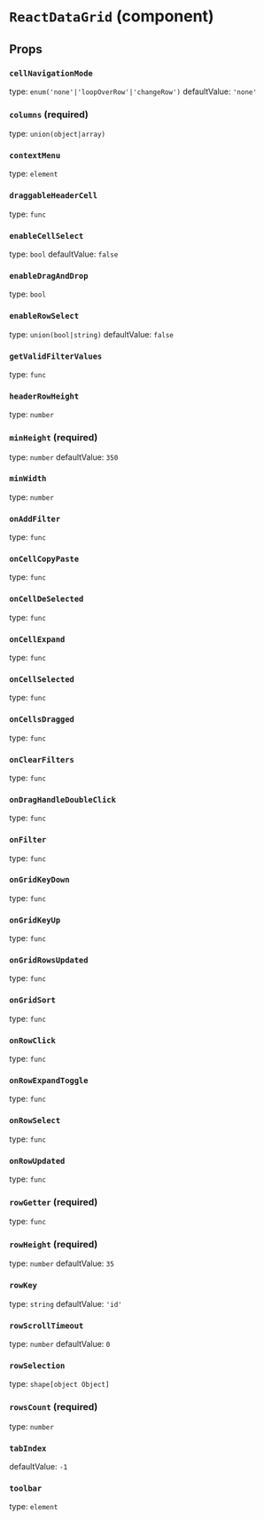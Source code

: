 `ReactDataGrid` (component)
===========================



Props
-----

### `cellNavigationMode`

type: `enum('none'|'loopOverRow'|'changeRow')`
defaultValue: `'none'`


### `columns` (required)

type: `union(object|array)`


### `contextMenu`

type: `element`


### `draggableHeaderCell`

type: `func`


### `enableCellSelect`

type: `bool`
defaultValue: `false`


### `enableDragAndDrop`

type: `bool`


### `enableRowSelect`

type: `union(bool|string)`
defaultValue: `false`


### `getValidFilterValues`

type: `func`


### `headerRowHeight`

type: `number`


### `minHeight` (required)

type: `number`
defaultValue: `350`


### `minWidth`

type: `number`


### `onAddFilter`

type: `func`


### `onCellCopyPaste`

type: `func`


### `onCellDeSelected`

type: `func`


### `onCellExpand`

type: `func`


### `onCellSelected`

type: `func`


### `onCellsDragged`

type: `func`


### `onClearFilters`

type: `func`


### `onDragHandleDoubleClick`

type: `func`


### `onFilter`

type: `func`


### `onGridKeyDown`

type: `func`


### `onGridKeyUp`

type: `func`


### `onGridRowsUpdated`

type: `func`


### `onGridSort`

type: `func`


### `onRowClick`

type: `func`


### `onRowExpandToggle`

type: `func`


### `onRowSelect`

type: `func`


### `onRowUpdated`

type: `func`


### `rowGetter` (required)

type: `func`


### `rowHeight` (required)

type: `number`
defaultValue: `35`


### `rowKey`

type: `string`
defaultValue: `'id'`


### `rowScrollTimeout`

type: `number`
defaultValue: `0`


### `rowSelection`

type: `shape[object Object]`


### `rowsCount` (required)

type: `number`


### `tabIndex`

defaultValue: `-1`


### `toolbar`

type: `element`


